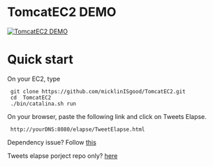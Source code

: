 # TomcatEC2 DEMO
[![TomcatEC2 DEMO](https://img.youtube.com/vi/N3C3V7QRn4k/0.jpg)](https://www.youtube.com/watch?v=N3C3V7QRn4k&index=2&list=PLgxhSvoP-iTpuxlFy0f5Y49fCFSZp22TH)

# Quick start
On your EC2, type
     
     git clone https://github.com/micklinISgood/TomcatEC2.git
     cd  TomcatEC2
     ./bin/catalina.sh run
     
On your browser, paste the following link and click on Tweets Elapse.

     http://yourDNS:8080/elapse/TweetElapse.html

Dependency issue?
Follow [this](https://www.youtube.com/watch?v=-qPLGRNtgqU) 

Tweets elapse porject repo only? [here](https://github.com/micklinISgood/TweetsElapse) 


